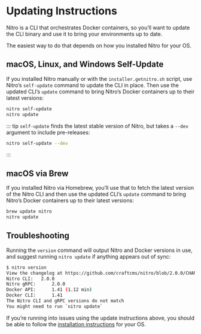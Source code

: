 # Updating Instructions

Nitro is a CLI that orchestrates Docker containers, so you’ll want to update the CLI binary and use it to bring your environments up to date.

The easiest way to do that depends on how you installed Nitro for your OS.

## macOS, Linux, and Windows Self-Update

If you installed Nitro manually or with the `installer.getnitro.sh` script, use Nitro’s `self-update` command to update the CLI in place. Then use the updated CLI’s `update` command to bring Nitro’s Docker containers up to their latest versions:

```sh
nitro self-update
nitro update
```

::: tip
`self-update` finds the latest stable version of Nitro, but takes a `--dev` argument to include pre-releases:

```sh
nitro self-update --dev
```
:::

## macOS via Brew

If you installed Nitro via Homebrew, you’ll use that to fetch the latest version of the Nitro CLI and then use the updated CLI’s `update` command to bring Nitro’s Docker containers up to their latest versions:

```sh
brew update nitro
nitro update
```

## Troubleshooting

Running the `version` command will output Nitro and Docker versions in use, and suggest running `nitro update` if anything appears out of sync:

```bash
$ nitro version
View the changelog at https://github.com/craftcms/nitro/blob/2.0.0/CHANGELOG.md
Nitro CLI: 	 2.0.0
Nitro gRPC: 	 2.0.0
Docker API: 	 1.41 (1.12 min)
Docker CLI: 	 1.41
The Nitro CLI and gRPC versions do not match
You might need to run `nitro update`
```

If you’re running into issues using the update instructions above, you should be able to follow the [installation instructions](http://localhost:8080/docs/nitro/2.x/installation.html) for your OS.
